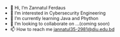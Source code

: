 - 👋 Hi, I’m Zannatul Ferdaus
- 👀 I’m interested in Cybersecurity Engineering
- 🌱 I’m currently learning Java and Phython
- 💞️ I’m looking to collaborate on ...(coming soon)
- 📫 How to reach me jannatul35-2981@diu.edu.bd

<!---
ZannatulFerdaus201/ZannatulFerdaus201 is a ✨ special ✨ repository because its `README.md` (this file) appears on your GitHub profile.
You can click the Preview link to take a look at your changes.
--->
